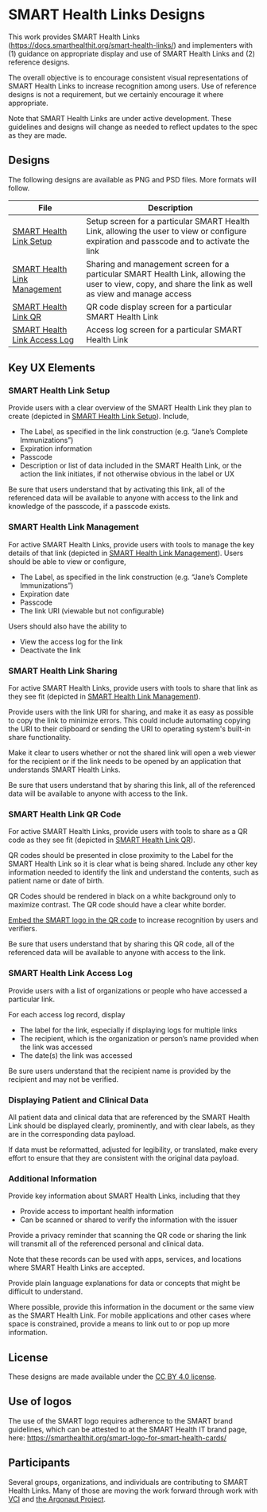 # SMART Health Links Designs

This work provides SMART Health Links (https://docs.smarthealthit.org/smart-health-links/) and implementers with (1) guidance on appropriate display and use of SMART Health Links and (2) reference designs. 

The overall objective is to encourage consistent visual representations of SMART Health Links to increase recognition among users. Use of reference designs is not a requirement, but we certainly encourage it where appropriate.

Note that SMART Health Links are under active development. These guidelines and designs will change as needed to reflect updates to the spec as they are made. 

## Designs

The following designs are available as PNG and PSD files. More formats will follow. 

| File | Description |
|-----------|---------|
| [SMART Health Link Setup](Generic_Mobile_UX_Link_Set-up.png) | Setup screen for a particular SMART Health Link, allowing the user to view or configure expiration and passcode and to activate the link  |
| [SMART Health Link Management](Generic_Mobile_UX_Link_Manage.png) | Sharing and management screen for a particular SMART Health Link, allowing the user to view, copy, and share the link as well as view and manage access |
| [SMART Health Link QR](Generic_Mobile_UX_SHL_QR.png) | QR code display screen for a particular SMART Health Link |
| [SMART Health Link Access Log](Generic_Mobile_UX_Access_Log.png) | Access log screen for a particular SMART Health Link |

## Key UX Elements

### SMART Health Link Setup
Provide users with a clear overview of the SMART Health Link they plan to create (depicted in [SMART Health Link Setup](Generic_Mobile_UX_Link_Set-up.png)). Include,

* The Label, as specified in the link construction (e.g. “Jane’s Complete Immunizations”)
* Expiration information
* Passcode
* Description or list of data included in the SMART Health Link, or the action the link initiates, if not otherwise obvious in the label or UX

Be sure that users understand that by activating this link, all of the referenced data will be available to anyone with access to the link and knowledge of the passcode, if a passcode exists.

### SMART Health Link Management
For active SMART Health Links, provide users with tools to manage the key details of that link (depicted in [SMART Health Link Management](Generic_Mobile_UX_Link_Manage.png)). Users should be able to view or configure,

* The Label, as specified in the link construction (e.g. “Jane’s Complete Immunizations”)
* Expiration date
* Passcode
* The link URI (viewable but not configurable)

Users should also have the ability to

* View the access log for the link
* Deactivate the link

### SMART Health Link Sharing
For active SMART Health Links, provide users with tools to share that link as they see fit (depicted in [SMART Health Link Management](Generic_Mobile_UX_Link_Manage.png)).

Provide users with the link URI for sharing, and make it as easy as possible to copy the link to minimize errors. This could include automating copying the URI to their clipboard or sending the URI to operating system's built-in share functionality.

Make it clear to users whether or not the shared link will open a web viewer for the recipient or if the link needs to be opened by an application that understands SMART Health Links.

Be sure that users understand that by sharing this link, all of the referenced data will be available to anyone with access to the link.

### SMART Health Link QR Code
For active SMART Health Links, provide users with tools to share as a QR code as they see fit (depicted in [SMART Health Link QR](Generic_Mobile_UX_SHL_QR.png)).

QR codes should be presented in close proximity to the Label for the SMART Health Link so it is clear what is being shared. Include any other key information needed to identify the link and understand the contents, such as patient name or date of birth.

QR Codes should be rendered in black on a white background only to maximize contrast. The QR code should have a clear white border.

[Embed the SMART logo in the QR code](https://docs.smarthealthit.org/smart-health-links/spec/#3-data-sharer-transmits-a-shlink) to increase recognition by users and verifiers.

Be sure that users understand that by sharing this QR code, all of the referenced data will be available to anyone with access to the link.

### SMART Health Link Access Log
Provide users with a list of organizations or people who have accessed a particular link.

For each access log record, display 

* The label for the link, especially if displaying logs for multiple links
* The recipient, which is the organization or person’s name provided when the link was accessed
* The date(s) the link was accessed

Be sure users understand that the recipient name is provided by the recipient and may not be verified.

### Displaying Patient and Clinical Data
All patient data and clinical data that are referenced by the SMART Health Link should be displayed clearly, prominently, and with clear labels, as they are in the corresponding data payload.

If data must be reformatted, adjusted for legibility, or translated, make every effort to ensure that they are consistent with the original data payload.

### Additional Information
Provide key information about SMART Health Links, including that they 

* Provide access to important health information
* Can be scanned or shared to verify the information with the issuer

Provide a privacy reminder that scanning the QR code or sharing the link will transmit all of the referenced personal and clinical data.

Note that these records can be used with apps, services, and locations where SMART Health Links are accepted.

Provide plain language explanations for data or concepts that might be difficult to understand.

Where possible, provide this information in the document or the same view as the SMART Health Link. For mobile applications and other cases where space is constrained, provide a means to link out to or pop up more information.

## License
These designs are made available under the [CC BY 4.0 license](https://creativecommons.org/licenses/by/4.0/). 

## Use of logos
The use of the SMART logo requires adherence to the SMART brand guidelines, which can be attested to at the SMART Health IT brand page, here: https://smarthealthit.org/smart-logo-for-smart-health-cards/

## Participants
Several groups, organizations, and individuals are contributing to SMART Health Links. Many of those are moving the work forward through work with [VCI](https://vci.org/) and [the Argonaut Project](https://confluence.hl7.org/display/AP/Argonaut+Project+Home).
